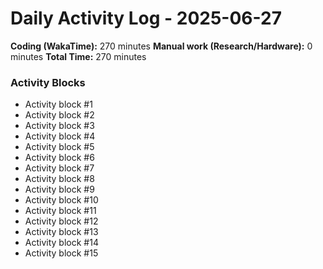 # Daily Activity Log - 2025-06-27

**Coding (WakaTime):** 270 minutes
**Manual work (Research/Hardware):** 0 minutes
**Total Time:** 270 minutes

### Activity Blocks
- Activity block #1
- Activity block #2
- Activity block #3
- Activity block #4
- Activity block #5
- Activity block #6
- Activity block #7
- Activity block #8
- Activity block #9
- Activity block #10
- Activity block #11
- Activity block #12
- Activity block #13
- Activity block #14
- Activity block #15
